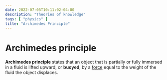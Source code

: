 ```yaml
---
date: 2022-07-05T10:11:02-04:00
description: "Theories of knowledge"
tags: [ "physics" ]
title: "Archimedes Principle"
---
```


# Archimedes principle

**Archimedes principle** states that an object that is partially or fully immersed in a fluid is lifted upward, or **buoyed**, by a [force](physics.md) equal to the weight of the fluid the object displaces.
